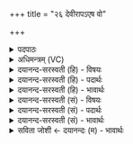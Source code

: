+++
title = "२६ देवीरापऽएष वो"

+++
<details><summary>पदपाठः</summary>

देवीः॑। आ॒पः॒। ए॒षः। वः॒। गर्भः॑। तम्। सुप्री॑त॒मिति॒ सुऽप्री॑तम्। सुभृ॑त॒मिति॒ सुऽभृ॑तम्। बि॒भृ॒त॒। देव॑ सो॒म॒। ए॒षः। ते॒। लो॒कः। तस्मि॑न्। शम्। च॒। वक्ष्व॑। परि॑। च॒। व॒क्ष्व॒। २६।
</details>

<details><summary>अधिमन्त्रम् (VC)</summary>

- गृहपतयो देवताः
- अत्रिर्ऋषिः
- स्वराड् आर्षी बृहती
- मध्यमः
</details>

<details><summary>दयानन्द-सरस्वती (हि) - विषयः</summary>

अब विवाहित स्त्रियों को करने योग्य उपदेश अगले मन्त्र में किया जाता है ॥
</details>

<details><summary>दयानन्द-सरस्वती (हि) - पदार्थः</summary>

पदार्थान्वयभाषाः -  हे (आपः) समस्त शुभ गुण, कर्म्म और विद्यार्थी में व्याप्त होनेवाली (देवीः) अति शोभायुक्त स्त्रीजनो ! तुम सब (यः) जो (एषः) यह (वः) तुम्हारा (गर्भः) गर्भ (लोकः) पुत्र आदि के साथ सुखदायक है, (तम्) उसको (सुप्रीतम्) श्रेष्ठ प्रीति के साथ (सुभृतम्) जैसे उत्तम रक्षा से धारण किया जाय वैसे (बिभृत) धारण और उस की रक्षा करो। हे (देव) दिव्य गुणों से मनोहर (सोम) ऐश्वर्य्ययुक्त ! तू जो (एषः) यह (ते) तुम्हारा (लोकः) देखने योग्य पुत्र, स्त्री, भृत्यादि सुखकारक गृहाश्रम है, (तस्मिन्) इस के निमित्त (शम्) सुख (च) और शिक्षा (वक्ष्व) पहुँचा (च) तथा इसकी रक्षा (परिवक्ष्व) सब प्रकार कर ॥२६॥
</details>

<details><summary>दयानन्द-सरस्वती (हि) - भावार्थः</summary>

भावार्थभाषाः -  पढ़ी हुई स्त्री यथोक्त विवाह की विधि से विद्वान् पति को प्राप्त होकर उस को आनन्दित कर परस्पर प्रसन्नता के अनुकूल गर्भ को धारण करे। वह पति भी स्त्री की रक्षा और उसकी प्रसन्नता करने को नित्य उत्साही हो ॥२६॥
</details>

<details><summary>दयानन्द-सरस्वती (सं) - विषयः</summary>

अथ विवाहितस्त्रीभ्यः कर्त्तव्यमुपदिश्यते ॥
</details>

<details><summary>दयानन्द-सरस्वती (सं) - पदार्थः</summary>

पदार्थान्वयभाषाः -  हे आपो देवीर्देव्यः ! यूयं वो युष्माकं य एषो गर्भो लोकस्तं सुप्रीतं सुभृतं यथा स्यात् तथा बिभृत। हे देव ! सोम य एष ते तव लोकोऽस्ति, तस्मिन् शं चाच्छिक्षां वक्ष्व चाद् रक्षणं परिवक्ष्व ॥२६॥
</details>

<details><summary>दयानन्द-सरस्वती (सं) - भावार्थः</summary>

भावार्थभाषाः -  विदुषी स्त्री यथोक्तविवाहविधिना विद्वांसं पतिं प्राप्य, तन्मनोरञ्जनपुरःसरं गर्भमादधीत, स च पतिः स्त्रीरक्षणे तन्मनोरञ्जने च नित्यमुत्सहेत ॥२६॥
</details>

<details><summary>सविता जोशी ← दयानन्दः (म) - भावार्थः</summary>

भावार्थभाषाः -  विदुषी स्त्रीने विद्वान पतीशी विवाह करून त्याला प्रसन्न करावे व परस्पर प्रसन्नतेने गर्भ धारण करावा. पतीनेही स्त्रीचे रक्षण करून तिला सदैव प्रसन्न ठेवावे.
</details>